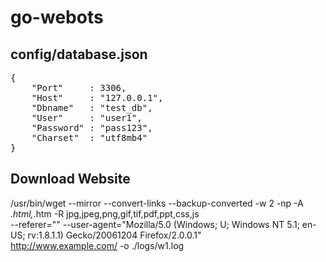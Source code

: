 # go-webots

## config/database.json
<pre>
{
    "Port"     : 3306,
    "Host"     : "127.0.0.1",
    "Dbname"   : "test_db",
    "User"     : "user1",
    "Password" : "pass123",
    "Charset"  : "utf8mb4"
}
</pre>

## Download Website
/usr/bin/wget --mirror --convert-links --backup-converted -w 2 -np -A *.html,*.htm -R  jpg,jpeg,png,gif,tif,pdf,ppt,css,js \
  --referer="" --user-agent="Mozilla/5.0 (Windows; U; Windows NT 5.1; en-US; rv:1.8.1.1) Gecko/20061204 Firefox/2.0.0.1" \
  http://www.example.com/ -o ./logs/w1.log
